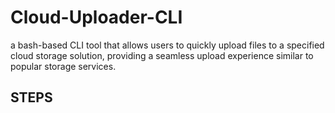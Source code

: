 # Cloud-Uploader-CLI
a bash-based CLI tool that allows users to quickly upload files to a specified cloud storage solution, providing a seamless upload experience similar to popular storage services.

## STEPS


